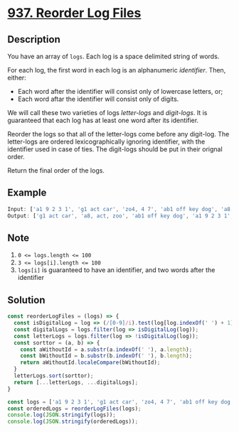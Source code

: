# [937. Reorder Log Files](https://leetcode.com/problems/reorder-log-files/)

## Description

You have an array of `logs`. Each log is a space delimited string of words.  

For each log, the first word in each log is an alphanumeric *identifier*. Then, either:

- Each word after the identifier will consist only of lowercase letters, or;
- Each word aftar the identifier will consist only of digits.

We will call these two varieties of logs *letter-logs* and *digit-logs*. It is guaranteed that each log has at least one word after its identifier.  

Reorder the logs so that all of the letter-logs come before any digit-log. The letter-logs are ordered lexicographically ignoring identifier, with the identifier used in case of ties. The digit-logs should be put in their orignal order.  

Return the final order of the logs.

## Example

```javascript
Input: ['a1 9 2 3 1', 'g1 act car', 'zo4, 4 7', 'ab1 off key dog', 'a8, act, zoo']
Output: ['g1 act car', 'a8, act, zoo', 'ab1 off key dog', 'a1 9 2 3 1', 'zo4, 4 7']
```

## Note

1. `0 <= logs.length <= 100`
2. `3 <= logs[i].length <= 100`
3. `logs[i]` is guaranteed to have an identifier, and two words after the identifier

## Solution

```javascript
const reorderLogFiles = (logs) => {
  const isDigitalLog = log => (/[0-9]/i).test(log[log.indexOf(' ') + 1]);
  const digitalLogs = logs.filter(log => isDigitalLog(log));
  const letterLogs = logs.filter(log => !isDigitalLog(log));
  const sorttor = (a, b) => {
    const aWithoutId = a.substr(a.indexOf(' '), a.length);
    const bWithoutId = b.substr(b.indexOf(' '), b.length);
    return aWithoutId.localeCompare(bWithoutId);
  }
  letterLogs.sort(sorttor);
  return [...letterLogs, ...digitalLogs];
}

const logs = ['a1 9 2 3 1', 'g1 act car', 'zo4, 4 7', 'ab1 off key dog', 'a8, act, zoo'];
const orderedLogs = reorderLogFiles(logs);
console.log(JSON.stringify(logs));
console.log(JSON.stringify(orderedLogs));
```